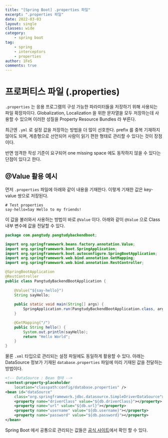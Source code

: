 ```yaml
---
title: "[Spring Boot] .properties 파일"
excerpt: ".properties 파일"
date: 2022-03-03
layout: single
classes: wide
category:
    - spring boot
tag:
    - spring
    - interceptors
    - properties
author: 1FeS
comments: true
---
```


# 프로퍼티스 파일 (.properties)

`.properties` 는 응용 프로그램의 구성 가능한 파라미터들을 저장하기 위해 사용되는 파일 확장자이다. Globalization, Localization 을 위한 문자열을 모두 저장하는데 사용할 수 있으며 이러한 성질을 Property Resource Bundles 라 부른다.

최근엔 `.yml` 로 설정 값을 저장하는 방법을 더 많이 선호한다. prefix 를 중복 기재하지 않아도 되며, 계층형으로 선언되어 사람이 읽기 편한 형태로 관리할 수 있다는 것이 장점이다.

반면 엄격한 작성 기준이 요구되어 one missing space 에도 동작하지 않을 수 있다는 단점이 있다고 한다.

## @Value 활용 예시

먼저 `.properties` 파일에 아래와 같이 내용을 기재한다. 이렇게 기재한 값은 key-value 쌍으로 저장된다.

```properties
# Test properties
say-hello=Say Hello to my friends!
```

이 값을 불러와서 사용하는 방법이 바로 `@Value` 이다. 아래와 같이 `@Value` 으로 Class 내부 변수에 값을 전달할 수 있다.

```java
package com.pangtudy.pangtudybackendboot;

import org.springframework.beans.factory.annotation.Value;
import org.springframework.boot.SpringApplication;
import org.springframework.boot.autoconfigure.SpringBootApplication;
import org.springframework.web.bind.annotation.GetMapping;
import org.springframework.web.bind.annotation.RestController;

@SpringBootApplication
@RestController
public class PangtudyBackendBootApplication {
	
	@Value("${say-hello}")
	String sayHello;
	
	public static void main(String[] args) {
		SpringApplication.run(PangtudyBackendBootApplication.class, args);
	}

	@GetMapping("/")
	public String hello() {
		System.out.println(sayHello);
		return "Hello World";
	}
}
```

물론 `.xml` 타입으로 관리되는 설정 파일에도 동일하게 활용할 수 있다. 아래는 DataSource 정보가 기재된 `database.properties` 파일에 미리 기재된 값을 전달하는 방법이다. 

```xml
<!-- DataSource : Bean 형태 -->
<context:property-placeholder
    location="classpath:config/database.properties" />
<bean id="dataSource"
    class="org.springframework.jdbc.datasource.SimpleDriverDataSource">
    <property name="driverClass" value="${db.driverClass}"></property>
    <property name="url" value="${db.url}"></property>
    <property name="username" value="${db.username}"></property>
    <property name="password" value="${db.password}"></property>
</bean>
```

Spring Boot 에서 공통으로 관리되는 값들은 [공식 사이트](https://docs.spring.io/spring-boot/docs/current/reference/html/application-properties.html#appendix.application-properties)에서 확인 할 수 있다.